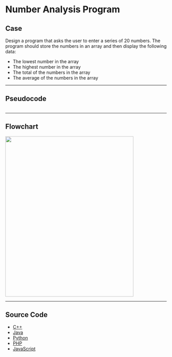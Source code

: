 # Number Analysis Program

## Case

Design a program that asks the user to enter a series of 20 numbers. The program should store the numbers in an array and then display the following data:

- The lowest number in the array
- The highest number in the array
- The total of the numbers in the array
- The average of the numbers in the array

<hr>

## Pseudocode

```

```

<hr>

## Flowchart

<img src="design/.png" width="400" height="500">

<hr>

## Source Code

- [C++](source-code/.cpp)
- [Java](source-code/.java)
- [Python](source-code/.py)
- [PHP](source-code/.php)
- [JavaScript](source-code/.js)
